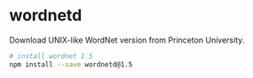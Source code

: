 # wordnetd

Download UNIX-like WordNet version from Princeton University.

```bash
# install wordnet 1.5
npm install --save wordnetd@1.5
```
